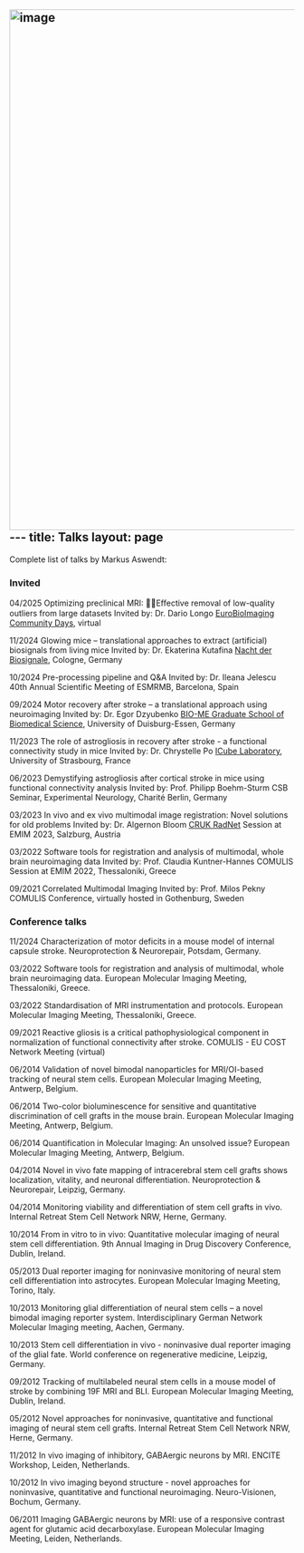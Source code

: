 <img width="919" alt="image" src="https://github.com/user-attachments/assets/ad67e9ce-f8c1-4a5f-830b-523b2bf08a5a" />---
title: Talks
layout: page
---

Complete list of talks by Markus Aswendt:

### Invited

04/2025 Optimizing preclinical MRI: Eﬀective removal of low-quality outliers from large datasets
Invited by: Dr. Dario Longo
[EuroBioImaging Community Days](https://www.eurobioimaging.eu/our-events/image-data-events/image-data-community-days/), virtual


11/2024	Glowing mice – translational approaches to extract (artificial) biosignals from living mice
Invited by: Dr. Ekaterina Kutafina
[Nacht der Biosignale](https://nacht-der-biosignale.de/teilnehmende-staedte/koeln), Cologne, Germany

10/2024	Pre-processing pipeline and Q&A
Invited by: Dr. Ileana Jelescu
40th Annual Scientific Meeting of ESMRMB, Barcelona, Spain

09/2024	Motor recovery after stroke – a translational approach using neuroimaging 
Invited by: Dr. Egor Dzyubenko
[BIO-ME Graduate School of Biomedical Science](https://www.uni-due.de/biome/), University of Duisburg-Essen, Germany

11/2023	The role of astrogliosis in recovery after stroke - a functional connectivity study in mice
Invited by: Dr. Chrystelle Po
[ICube Laboratory](https://icube.unistra.fr/en/), University of Strasbourg, France

06/2023	Demystifying astrogliosis after cortical stroke in mice using functional connectivity analysis
Invited by: Prof. Philipp Boehm-Sturm
CSB Seminar, Experimental Neurology, Charité Berlin, Germany

03/2023	In vivo and ex vivo multimodal image registration: Novel solutions for old problems 
Invited by: Dr. Algernon Bloom
[CRUK RadNet](https://www.gla.ac.uk/schools/cancersciences/radnet/) Session at EMIM 2023, Salzburg, Austria
	
03/2022	Software tools for registration and analysis of multimodal, whole brain neuroimaging data
Invited by: Prof. Claudia Kuntner-Hannes
COMULIS Session at EMIM 2022, Thessaloniki, Greece

09/2021	Correlated Multimodal Imaging 
Invited by: Prof. Milos Pekny
COMULIS Conference, virtually hosted in Gothenburg, Sweden

### Conference talks
11/2024 Characterization of motor deficits in a mouse model of internal capsule stroke. 
Neuroprotection & Neurorepair, Potsdam, Germany.

03/2022 Software tools for registration and analysis of multimodal, whole brain neuroimaging data. 
European Molecular Imaging Meeting, Thessaloniki, Greece.

03/2022 Standardisation of MRI instrumentation and protocols. European Molecular Imaging Meeting, Thessaloniki, Greece.

09/2021 Reactive gliosis is a critical pathophysiological component in normalization of functional connectivity after stroke. 
COMULIS - EU COST Network Meeting (virtual)

06/2014 Validation of novel bimodal nanoparticles for MRI/OI-based tracking of neural stem cells. 
European Molecular Imaging Meeting, Antwerp, Belgium.

06/2014 Two-color bioluminescence for sensitive and quantitative discrimination of cell grafts in the mouse brain. 
European Molecular Imaging Meeting, Antwerp, Belgium.

06/2014 Quantification in Molecular Imaging: An unsolved issue? 
European Molecular Imaging Meeting, Antwerp, Belgium.

04/2014 Novel in vivo fate mapping of intracerebral stem cell grafts shows localization, vitality, and neuronal differentiation. 
Neuroprotection & Neurorepair, Leipzig, Germany.

04/2014 Monitoring viability and differentiation of stem cell grafts in vivo. 
Internal Retreat Stem Cell Network NRW, Herne, Germany.

10/2014 From in vitro to in vivo: Quantitative molecular imaging of neural stem cell differentiation. 
9th Annual Imaging in Drug Discovery Conference, Dublin, Ireland.

05/2013 Dual reporter imaging for noninvasive monitoring of neural stem cell differentiation into astrocytes. 
European Molecular Imaging Meeting, Torino, Italy.

10/2013 Monitoring glial differentiation of neural stem cells – a novel bimodal imaging reporter system. 
Interdisciplinary German Network Molecular Imaging meeting, Aachen, Germany.

10/2013 Stem cell differentiation in vivo - noninvasive dual reporter imaging of the glial fate. 
World conference on regenerative medicine, Leipzig, Germany.

09/2012 Tracking of multilabeled neural stem cells in a mouse model of stroke by combining 19F MRI and BLI. 
European Molecular Imaging Meeting, Dublin, Ireland.

05/2012 Novel approaches for noninvasive, quantitative and functional imaging of neural stem cell grafts. 
Internal Retreat Stem Cell Network NRW, Herne, Germany.

11/2012 In vivo imaging of inhibitory, GABAergic neurons by MRI. 
ENCITE Workshop, Leiden, Netherlands.

10/2012 In vivo imaging beyond structure - novel approaches for noninvasive, quantitative and functional neuroimaging. 
Neuro-Visionen, Bochum, Germany.

06/2011 Imaging GABAergic neurons by MRI: use of a responsive contrast agent for glutamic acid decarboxylase. 
European Molecular Imaging Meeting, Leiden, Netherlands.

